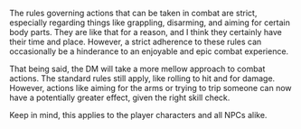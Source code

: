 The rules governing actions that can be taken in combat are strict, especially regarding things like grappling, disarming, and aiming for certain body parts. They are like that for a reason, and I think they certainly have their time and place. However, a strict adherence to these rules can occasionally be a hinderance to an enjoyable and epic combat experience.

That being said, the DM will take a more mellow approach to combat actions. The standard rules still apply, like rolling to hit and for damage. However, actions like aiming for the arms or trying to trip someone can now have a potentially greater effect, given the right skill check.

Keep in mind, this applies to the player characters and all NPCs alike.